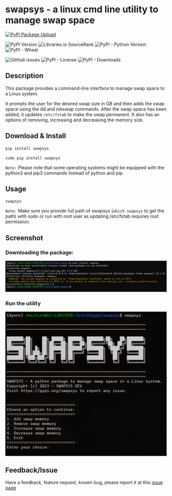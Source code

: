 # swapsys - a linux cmd line utility to manage swap space

[![PyPi Package Upload](https://github.com/rbashish/swapsys/actions/workflows/pypi-publish.yml/badge.svg?branch=main)](https://github.com/rbashish/swapsys/actions/workflows/pypi-publish.yml)

![PyPI Version](https://img.shields.io/pypi/v/swapsys?style=plastic)
![Libraries.io SourceRank](https://img.shields.io/librariesio/sourcerank/pypi/swapsys?style=plastic)
![PyPI - Python Version](https://img.shields.io/pypi/pyversions/swapsys?style=plastic)
![PyPI - Wheel](https://img.shields.io/pypi/wheel/swapsys?style=plastic)

![GitHub issues](https://img.shields.io/github/issues-raw/rbashish/swapsys?style=plastic)
![PyPI - License](https://img.shields.io/pypi/l/swapsys?style=plastic)
![PyPI - Downloads](https://img.shields.io/pypi/dm/swapsys?style=plastic)


Description
-----
This package provides a command-line interface to manage swap space to a Linux system.

It prompts the user for the desired swap size in GB and then adds the swap space using the dd and mkswap commands. After the swap space has been added, it updates `/etc/fstab` to make the swap permanent.
It also has an options of removing, increasing and decreasing the memory size.

Download & Install
-----
```
pip install swapsys
```
```
sudo pip install swapsys
```

`Note:` Please note that some operating systems might be equipped with the python3 and pip3 commands instead of python and pip. 

Usage
----
```
swapsys
```
`Note:` Make sure you provide full path of swapsys (`which swapsys` to get the path) with sudo or run with root user as updating /etc/fstab requires root permission.

Screenshot
----
### Downloading the package:
![pypi-swapsys.png](https://raw.githubusercontent.com/rbashish/swapsys/main/image/pip-install-swapsys.png)

### Run the utility 
![pypi-swapsys.png](https://raw.githubusercontent.com/rbashish/swapsys/main/image/swapsys-logo.png)

Feedback/Issue
----
Have a feedback, feature request, known bug, please report it at this [issue page](https://github.com/rbashish/swapsys/issues)
